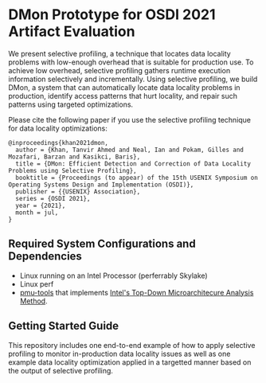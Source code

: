 # DMon Prototype for OSDI 2021 Artifact Evaluation
We present selective profiling, a technique that locates data locality problems with low-enough overhead that is suitable for production use. To achieve low overhead, selective profiling gathers runtime execution information selectively and incrementally. Using selective profiling, we build DMon, a system that can automatically locate data locality problems in production, identify access patterns that hurt locality, and repair such patterns using targeted optimizations.

Please cite the following paper if you use the selective profiling technique for data locality optimizations:

```
@inproceedings{khan2021dmon,
  author = {Khan, Tanvir Ahmed and Neal, Ian and Pokam, Gilles and Mozafari, Barzan and Kasikci, Baris},
  title = {DMon: Efficient Detection and Correction of Data Locality Problems using Selective Profiling},
  booktitle = {Proceedings (to appear) of the 15th USENIX Symposium on Operating Systems Design and Implementation (OSDI)},
  publisher = {{USENIX} Association},
  series = {OSDI 2021},
  year = {2021},
  month = jul,
}
```

## Required System Configurations and Dependencies
- Linux running on an Intel Processor (perferrably Skylake)
- Linux perf
- [pmu-tools](https://github.com/andikleen/pmu-tools) that implements [Intel's Top-Down Microarchitecure Analysis Method](https://ieeexplore.ieee.org/document/6844459).

## Getting Started Guide
This repository includes one end-to-end example of how to apply selective profiling to monitor in-production data locality issues as well as one example data locality optimization applied in a targetted manner based on the output of selective profiling.
